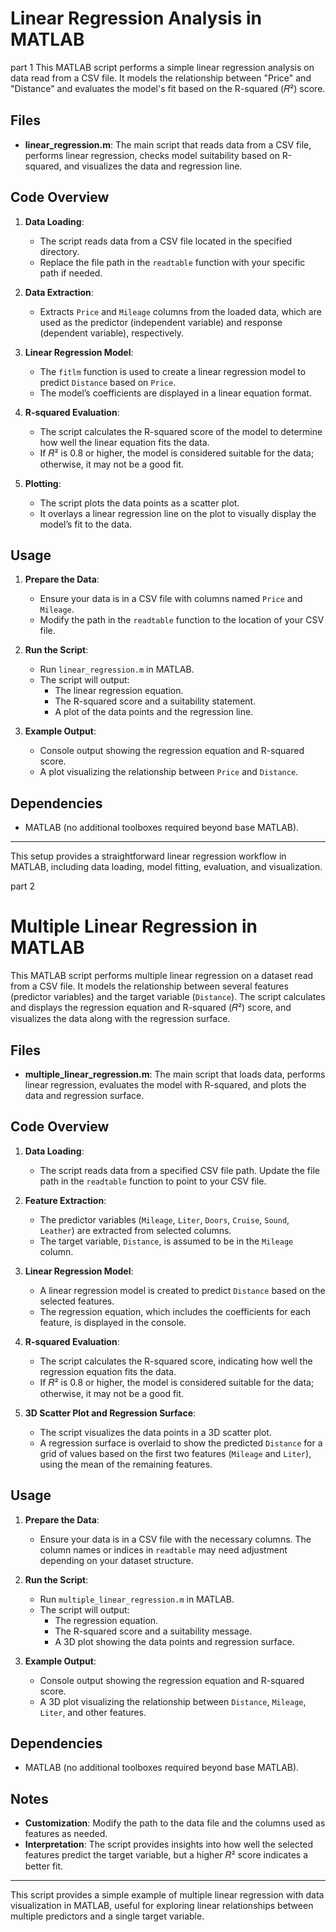 # Linear Regression Analysis in MATLAB
part 1
This MATLAB script performs a simple linear regression analysis on data read from a CSV file. It models the relationship between "Price" and "Distance" and evaluates the model's fit based on the R-squared (𝑅²) score.

## Files

- **linear_regression.m**: The main script that reads data from a CSV file, performs linear regression, checks model suitability based on R-squared, and visualizes the data and regression line.

## Code Overview

1. **Data Loading**:
   - The script reads data from a CSV file located in the specified directory.
   - Replace the file path in the `readtable` function with your specific path if needed.

2. **Data Extraction**:
   - Extracts `Price` and `Mileage` columns from the loaded data, which are used as the predictor (independent variable) and response (dependent variable), respectively.

3. **Linear Regression Model**:
   - The `fitlm` function is used to create a linear regression model to predict `Distance` based on `Price`.
   - The model’s coefficients are displayed in a linear equation format.

4. **R-squared Evaluation**:
   - The script calculates the R-squared score of the model to determine how well the linear equation fits the data.
   - If 𝑅² is 0.8 or higher, the model is considered suitable for the data; otherwise, it may not be a good fit.

5. **Plotting**:
   - The script plots the data points as a scatter plot.
   - It overlays a linear regression line on the plot to visually display the model’s fit to the data.

## Usage

1. **Prepare the Data**:
   - Ensure your data is in a CSV file with columns named `Price` and `Mileage`.
   - Modify the path in the `readtable` function to the location of your CSV file.

2. **Run the Script**:
   - Run `linear_regression.m` in MATLAB.
   - The script will output:
     - The linear regression equation.
     - The R-squared score and a suitability statement.
     - A plot of the data points and the regression line.

3. **Example Output**:
   - Console output showing the regression equation and R-squared score.
   - A plot visualizing the relationship between `Price` and `Distance`.

## Dependencies

- MATLAB (no additional toolboxes required beyond base MATLAB).

---

This setup provides a straightforward linear regression workflow in MATLAB, including data loading, model fitting, evaluation, and visualization.

part 2
# Multiple Linear Regression in MATLAB

This MATLAB script performs multiple linear regression on a dataset read from a CSV file. It models the relationship between several features (predictor variables) and the target variable (`Distance`). The script calculates and displays the regression equation and R-squared (𝑅²) score, and visualizes the data along with the regression surface.

## Files

- **multiple_linear_regression.m**: The main script that loads data, performs linear regression, evaluates the model with R-squared, and plots the data and regression surface.

## Code Overview

1. **Data Loading**:
   - The script reads data from a specified CSV file path. Update the file path in the `readtable` function to point to your CSV file.
   
2. **Feature Extraction**:
   - The predictor variables (`Mileage`, `Liter`, `Doors`, `Cruise`, `Sound`, `Leather`) are extracted from selected columns.
   - The target variable, `Distance`, is assumed to be in the `Mileage` column.

3. **Linear Regression Model**:
   - A linear regression model is created to predict `Distance` based on the selected features.
   - The regression equation, which includes the coefficients for each feature, is displayed in the console.

4. **R-squared Evaluation**:
   - The script calculates the R-squared score, indicating how well the regression equation fits the data.
   - If 𝑅² is 0.8 or higher, the model is considered suitable for the data; otherwise, it may not be a good fit.

5. **3D Scatter Plot and Regression Surface**:
   - The script visualizes the data points in a 3D scatter plot.
   - A regression surface is overlaid to show the predicted `Distance` for a grid of values based on the first two features (`Mileage` and `Liter`), using the mean of the remaining features.

## Usage

1. **Prepare the Data**:
   - Ensure your data is in a CSV file with the necessary columns. The column names or indices in `readtable` may need adjustment depending on your dataset structure.

2. **Run the Script**:
   - Run `multiple_linear_regression.m` in MATLAB.
   - The script will output:
     - The regression equation.
     - The R-squared score and a suitability message.
     - A 3D plot showing the data points and regression surface.

3. **Example Output**:
   - Console output showing the regression equation and R-squared score.
   - A 3D plot visualizing the relationship between `Distance`, `Mileage`, `Liter`, and other features.

## Dependencies

- MATLAB (no additional toolboxes required beyond base MATLAB).

## Notes

- **Customization**: Modify the path to the data file and the columns used as features as needed.
- **Interpretation**: The script provides insights into how well the selected features predict the target variable, but a higher 𝑅² score indicates a better fit.

---

This script provides a simple example of multiple linear regression with data visualization in MATLAB, useful for exploring linear relationships between multiple predictors and a single target variable.

